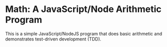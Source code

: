 # Math: A JavaScript/Node Arithmetic Program

This is a simple JavaScript/NodeJS program that does basic arithmetic and demonstrates test-driven development (TDD).
